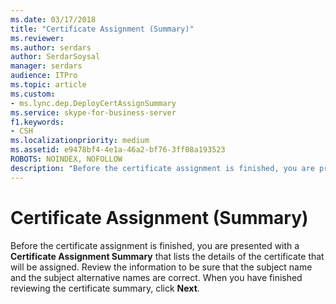 ```yaml
---
ms.date: 03/17/2018
title: "Certificate Assignment (Summary)"
ms.reviewer: 
ms.author: serdars
author: SerdarSoysal
manager: serdars
audience: ITPro
ms.topic: article
ms.custom:
- ms.lync.dep.DeployCertAssignSummary
ms.service: skype-for-business-server
f1.keywords:
- CSH
ms.localizationpriority: medium
ms.assetid: e9478bf4-4e1a-46a2-bf76-3ff08a193523
ROBOTS: NOINDEX, NOFOLLOW
description: "Before the certificate assignment is finished, you are presented with a Certificate Assignment Summary that lists the details of the certificate that will be assigned. Review the information to be sure that the subject name and the subject alternative names are correct. When you have finished reviewing the certificate summary, click Next."
---
```


# Certificate Assignment (Summary)
 
Before the certificate assignment is finished, you are presented with a **Certificate Assignment Summary** that lists the details of the certificate that will be assigned. Review the information to be sure that the subject name and the subject alternative names are correct. When you have finished reviewing the certificate summary, click **Next**.
  


